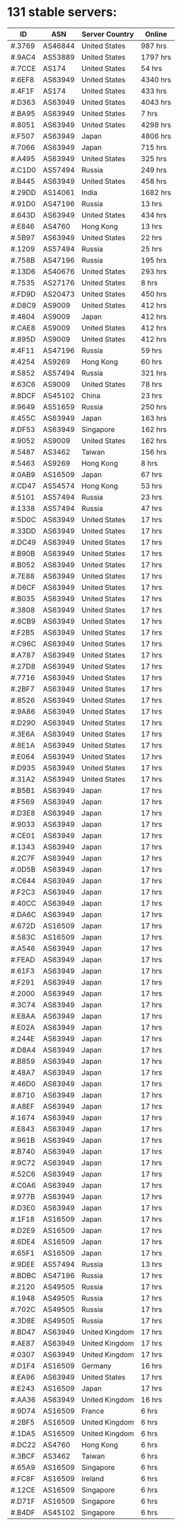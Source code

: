 # 131 stable servers:

| ID | ASN | Server Country | Online |
| ------ | ------ | ------ | ------ |
| #.3769 | AS46844 | United States | 987 hrs |
| #.9AC4 | AS53889 | United States | 1797 hrs |
| #.7CCE | AS174 | United States | 54 hrs |
| #.6EF8 | AS63949 | United States | 4340 hrs |
| #.4F1F | AS174 | United States | 433 hrs |
| #.D363 | AS63949 | United States | 4043 hrs |
| #.BA95 | AS63949 | United States | 7 hrs |
| #.8051 | AS63949 | United States | 4298 hrs |
| #.F507 | AS63949 | Japan | 4806 hrs |
| #.7066 | AS63949 | Japan | 715 hrs |
| #.A495 | AS63949 | United States | 325 hrs |
| #.C1D0 | AS57494 | Russia | 249 hrs |
| #.B445 | AS63949 | United States | 458 hrs |
| #.29DD | AS14061 | India | 1682 hrs |
| #.91D0 | AS47196 | Russia | 13 hrs |
| #.643D | AS63949 | United States | 434 hrs |
| #.E846 | AS4760 | Hong Kong | 13 hrs |
| #.5B97 | AS63949 | United States | 22 hrs |
| #.1209 | AS57494 | Russia | 25 hrs |
| #.758B | AS47196 | Russia | 195 hrs |
| #.13D6 | AS40676 | United States | 293 hrs |
| #.7535 | AS27176 | United States | 8 hrs |
| #.FD9D | AS20473 | United States | 450 hrs |
| #.D8C9 | AS9009 | United States | 412 hrs |
| #.4804 | AS9009 | Japan | 412 hrs |
| #.CAE8 | AS9009 | United States | 412 hrs |
| #.895D | AS9009 | United States | 412 hrs |
| #.4F11 | AS47196 | Russia | 59 hrs |
| #.4254 | AS9269 | Hong Kong | 60 hrs |
| #.5852 | AS57494 | Russia | 321 hrs |
| #.63C6 | AS9009 | United States | 78 hrs |
| #.8DCF | AS45102 | China | 23 hrs |
| #.9649 | AS51659 | Russia | 250 hrs |
| #.455C | AS63949 | Japan | 163 hrs |
| #.DF53 | AS63949 | Singapore | 162 hrs |
| #.9052 | AS9009 | United States | 162 hrs |
| #.5487 | AS3462 | Taiwan | 156 hrs |
| #.5463 | AS9269 | Hong Kong | 8 hrs |
| #.0AB9 | AS16509 | Japan | 67 hrs |
| #.CD47 | AS54574 | Hong Kong | 53 hrs |
| #.5101 | AS57494 | Russia | 23 hrs |
| #.1338 | AS57494 | Russia | 47 hrs |
| #.5D0C | AS63949 | United States | 17 hrs |
| #.33DD | AS63949 | United States | 17 hrs |
| #.DC49 | AS63949 | United States | 17 hrs |
| #.B90B | AS63949 | United States | 17 hrs |
| #.B052 | AS63949 | United States | 17 hrs |
| #.7E88 | AS63949 | United States | 17 hrs |
| #.D6CF | AS63949 | United States | 17 hrs |
| #.B035 | AS63949 | United States | 17 hrs |
| #.3808 | AS63949 | United States | 17 hrs |
| #.8CB9 | AS63949 | United States | 17 hrs |
| #.F2B5 | AS63949 | United States | 17 hrs |
| #.C96C | AS63949 | United States | 17 hrs |
| #.A787 | AS63949 | United States | 17 hrs |
| #.27D8 | AS63949 | United States | 17 hrs |
| #.7716 | AS63949 | United States | 17 hrs |
| #.2BF7 | AS63949 | United States | 17 hrs |
| #.8526 | AS63949 | United States | 17 hrs |
| #.9A86 | AS63949 | United States | 17 hrs |
| #.D290 | AS63949 | United States | 17 hrs |
| #.3E6A | AS63949 | United States | 17 hrs |
| #.8E1A | AS63949 | United States | 17 hrs |
| #.E064 | AS63949 | United States | 17 hrs |
| #.D935 | AS63949 | United States | 17 hrs |
| #.31A2 | AS63949 | United States | 17 hrs |
| #.B5B1 | AS63949 | Japan | 17 hrs |
| #.F569 | AS63949 | Japan | 17 hrs |
| #.D3E8 | AS63949 | Japan | 17 hrs |
| #.9033 | AS63949 | Japan | 17 hrs |
| #.CE01 | AS63949 | Japan | 17 hrs |
| #.1343 | AS63949 | Japan | 17 hrs |
| #.2C7F | AS63949 | Japan | 17 hrs |
| #.0D5B | AS63949 | Japan | 17 hrs |
| #.C644 | AS63949 | Japan | 17 hrs |
| #.F2C3 | AS63949 | Japan | 17 hrs |
| #.40CC | AS63949 | Japan | 17 hrs |
| #.DA6C | AS63949 | Japan | 17 hrs |
| #.672D | AS16509 | Japan | 17 hrs |
| #.583C | AS16509 | Japan | 17 hrs |
| #.A546 | AS63949 | Japan | 17 hrs |
| #.FEAD | AS63949 | Japan | 17 hrs |
| #.61F3 | AS63949 | Japan | 17 hrs |
| #.F291 | AS63949 | Japan | 17 hrs |
| #.2000 | AS63949 | Japan | 17 hrs |
| #.3C74 | AS63949 | Japan | 17 hrs |
| #.E8AA | AS63949 | Japan | 17 hrs |
| #.E02A | AS63949 | Japan | 17 hrs |
| #.244E | AS63949 | Japan | 17 hrs |
| #.D8A4 | AS63949 | Japan | 17 hrs |
| #.B859 | AS63949 | Japan | 17 hrs |
| #.48A7 | AS63949 | Japan | 17 hrs |
| #.46D0 | AS63949 | Japan | 17 hrs |
| #.8710 | AS63949 | Japan | 17 hrs |
| #.A8EF | AS63949 | Japan | 17 hrs |
| #.1674 | AS63949 | Japan | 17 hrs |
| #.E843 | AS63949 | Japan | 17 hrs |
| #.961B | AS63949 | Japan | 17 hrs |
| #.B740 | AS63949 | Japan | 17 hrs |
| #.9C72 | AS63949 | Japan | 17 hrs |
| #.52C6 | AS63949 | Japan | 17 hrs |
| #.C0A6 | AS63949 | Japan | 17 hrs |
| #.977B | AS63949 | Japan | 17 hrs |
| #.D3E0 | AS63949 | Japan | 17 hrs |
| #.1F18 | AS16509 | Japan | 17 hrs |
| #.D2E9 | AS16509 | Japan | 17 hrs |
| #.6DE4 | AS16509 | Japan | 17 hrs |
| #.65F1 | AS16509 | Japan | 17 hrs |
| #.9DEE | AS57494 | Russia | 13 hrs |
| #.BDBC | AS47196 | Russia | 17 hrs |
| #.2120 | AS49505 | Russia | 17 hrs |
| #.1948 | AS49505 | Russia | 17 hrs |
| #.702C | AS49505 | Russia | 17 hrs |
| #.3D8E | AS49505 | Russia | 17 hrs |
| #.BD47 | AS63949 | United Kingdom | 17 hrs |
| #.AE87 | AS63949 | United Kingdom | 17 hrs |
| #.0307 | AS63949 | United Kingdom | 17 hrs |
| #.D1F4 | AS16509 | Germany | 16 hrs |
| #.EA96 | AS63949 | United States | 17 hrs |
| #.E243 | AS16509 | Japan | 17 hrs |
| #.AA36 | AS63949 | United Kingdom | 16 hrs |
| #.9D74 | AS16509 | France | 6 hrs |
| #.2BF5 | AS16509 | United Kingdom | 6 hrs |
| #.1DA5 | AS16509 | United Kingdom | 6 hrs |
| #.DC22 | AS4760 | Hong Kong | 6 hrs |
| #.3BCF | AS3462 | Taiwan | 6 hrs |
| #.65A9 | AS16509 | Singapore | 6 hrs |
| #.FC8F | AS16509 | Ireland | 6 hrs |
| #.12CE | AS16509 | Singapore | 6 hrs |
| #.D71F | AS16509 | Singapore | 6 hrs |
| #.B4DF | AS45102 | Singapore | 6 hrs |

